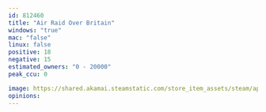 ```yaml
---
id: 812460
title: "Air Raid Over Britain"
windows: "true"
mac: "false"
linux: false
positive: 18
negative: 15
estimated_owners: "0 - 20000"
peak_ccu: 0

image: https://shared.akamai.steamstatic.com/store_item_assets/steam/apps/812460/header.jpg?t=1536946182
opinions:
---
```


